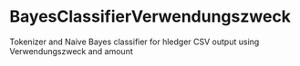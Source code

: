# BayesClassifierVerwendungszweck
Tokenizer and Naive Bayes classifier for hledger CSV output using Verwendungszweck and amount

